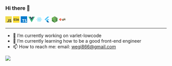 ### Hi there 👋


<!-- **wegi8/wegi8** is a ✨ _special_ ✨ repository because its `README.md` (this file) appears on your GitHub profile. -->

<!-- Here are some ideas to get you started: -->
<!-- 
- 🔭 I’m currently working on varlet-lowcode
- 🌱 I’m currently learning how to be a good front-end engineer
- 👯 I’m looking to collaborate on ...
- 🤔 I’m looking for help with ...
- 💬 Ask me about ...
- 📫 How to reach me: email: 18272190626@163.com
- 😄 Pronouns: ...
- ⚡ Fun fact: ... -->


<code><img height="20" src="https://raw.githubusercontent.com/github/explore/80688e429a7d4ef2fca1e82350fe8e3517d3494d/topics/javascript/javascript.png"></code>
<code><img height="20" src="https://raw.githubusercontent.com/github/explore/80688e429a7d4ef2fca1e82350fe8e3517d3494d/topics/es6/es6.png"></code>
<code><img height="20" src="https://raw.githubusercontent.com/github/explore/80688e429a7d4ef2fca1e82350fe8e3517d3494d/topics/typescript/typescript.png"></code>
<code><img height="20" src="https://raw.githubusercontent.com/github/explore/80688e429a7d4ef2fca1e82350fe8e3517d3494d/topics/vue/vue.png"></code>
<code><img height="20" src="https://raw.githubusercontent.com/github/explore/80688e429a7d4ef2fca1e82350fe8e3517d3494d/topics/react/react.png"></code>
<code><img height="20" src="https://raw.githubusercontent.com/github/explore/80688e429a7d4ef2fca1e82350fe8e3517d3494d/topics/flutter/flutter.png"></code>
<code><img height="20" src="https://raw.githubusercontent.com/github/explore/80688e429a7d4ef2fca1e82350fe8e3517d3494d/topics/nodejs/nodejs.png"></code>
<code><img height="20" src="https://raw.githubusercontent.com/github/explore/80688e429a7d4ef2fca1e82350fe8e3517d3494d/topics/git/git.png"></code>

---

- 🔭 I’m currently working on varlet-lowcode
- 🌱 I’m currently learning how to be a good front-end engineer
- 📫 How to reach me: email: wegi866@gmail.com


<img src="https://github-readme-stats.vercel.app/api?username=wegi8&show_icons=true&hide_title=true)](https://github.com/anuraghazra/github-readme-stats"/>
